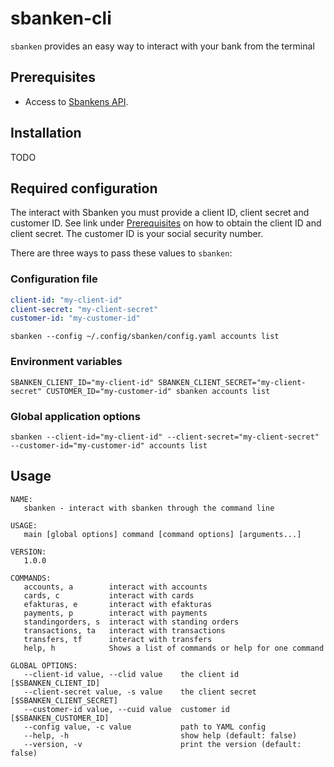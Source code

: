 # sbanken-cli

`sbanken` provides an easy way to interact with your bank from the terminal

## Prerequisites

* Access to [Sbankens API](https://sbanken.no/bruke/utviklerportalen/). 

## Installation

TODO

## Required configuration

The interact with Sbanken you must provide a client ID, client secret and customer ID. See link under [Prerequisites](https://sbanken.no/bruke/utviklerportalen/) on how to obtain the client ID and client secret. The customer ID is your social security number.

There are three ways to pass these values to `sbanken`:

### Configuration file

```yaml
client-id: "my-client-id"
client-secret: "my-client-secret"
customer-id: "my-customer-id"
```

`sbanken --config ~/.config/sbanken/config.yaml accounts list`

### Environment variables

`SBANKEN_CLIENT_ID="my-client-id" SBANKEN_CLIENT_SECRET="my-client-secret" CUSTOMER_ID="my-customer-id" sbanken accounts list`

### Global application options

`sbanken --client-id="my-client-id" --client-secret="my-client-secret" --customer-id="my-customer-id" accounts list`

## Usage

```
NAME:
   sbanken - interact with sbanken through the command line

USAGE:
   main [global options] command [command options] [arguments...]

VERSION:
   1.0.0

COMMANDS:
   accounts, a        interact with accounts
   cards, c           interact with cards
   efakturas, e       interact with efakturas
   payments, p        interact with payments
   standingorders, s  interact with standing orders
   transactions, ta   interact with transactions
   transfers, tf      interact with transfers
   help, h            Shows a list of commands or help for one command

GLOBAL OPTIONS:
   --client-id value, --clid value    the client id [$SBANKEN_CLIENT_ID]
   --client-secret value, -s value    the client secret [$SBANKEN_CLIENT_SECRET]
   --customer-id value, --cuid value  customer id [$SBANKEN_CUSTOMER_ID]
   --config value, -c value           path to YAML config
   --help, -h                         show help (default: false)
   --version, -v                      print the version (default: false)
```
